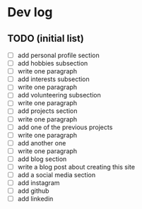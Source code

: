 # Dev log

## TODO (initial list)

- [ ] add personal profile section
- [ ] add hobbies subsection
- [ ] write one paragraph
- [ ] add interests subsection
- [ ] write one paragraph
- [ ] add volunteering subsection
- [ ] write one paragraph
- [ ] add projects section
- [ ] write one paragraph
- [ ] add one of the previous projects
- [ ] write one paragraph
- [ ] add another one
- [ ] write one paragraph
- [ ] add blog section
- [ ] write a blog post about creating this site
- [ ] add a social media section
- [ ] add instagram
- [ ] add github
- [ ] add linkedin
